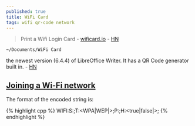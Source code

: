 ```yaml
---
published: true
title: WiFi Card
tags: wifi qr-code network
---
```

> Print a Wifi Login Card - [wificard.io](https://wificard.io/) - [HN](https://news.ycombinator.com/item?id=27803146)

`~/Documents/WiFi Card`

the newest version (6.4.4) of LibreOffice Writer. It has a QR Code generator built in. - [HN](https://news.ycombinator.com/item?id=23371976)

## [Joining a Wi‑Fi network](https://en.wikipedia.org/wiki/QR_code#Joining_a_Wi%E2%80%91Fi_network)
The format of the encoded string is: 

{% highlight cpp %}
WIFI:S:<SSID>;T:<WPA|WEP|>;P:<password>;H:<true|false|>;
{% endhighlight %}
